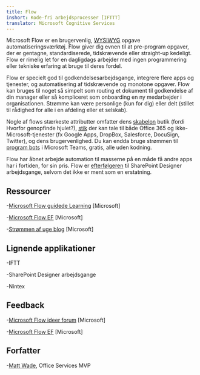 ```yaml
---
title: Flow
inshort: Kode-fri arbejdsprocesser [IFTTT]
translator: Microsoft Cognitive Services
---
```



Microsoft Flow er en brugervenlig, [WYSIWYG](https://en.wikipedia.org/wiki/WYSIWYG) opgave automatiseringsværktøj. Flow giver dig evnen til at pre-program opgaver, der er gentagne, standardiserede, tidskrævende eller straight-up kedeligt. Flow er rimelig let for en dagligdags arbejder med ingen programmering eller tekniske erfaring at bruge til deres fordel.

Flow er specielt god til godkendelsesarbejdsgange, integrere flere apps og tjenester, og automatisering af tidskrævende og monotone opgaver. Flow kan bruges til noget så simpelt som routing et dokument til godkendelse af din manager eller så kompliceret som onboarding en ny medarbejder i organisationen. Strømme kan være personlige (kun for dig) eller delt (stillet til rådighed for alle i en afdeling eller et selskab).

Nogle af flows stærkeste attributter omfatter dens [skabelon](https://flow.microsoft.com/en-us/templates/) butik (fordi Hvorfor genopfinde hjulet?), [stik](https://flow.microsoft.com/en-us/connectors/) der kan tale til både Office 365 og ikke-Microsoft-tjenester (fx Google Apps, DropBox, Salesforce, DocuSign, Twitter), og dens brugervenlighed. Du kan endda bruge strømmen til [program bots](https://blog.getbizzy.io/introducing-bizzy-templates-b191b38d2370) i Microsoft Teams, gratis, alle uden kodning.

Flow har åbnet arbejde automation til masserne på en måde få andre apps har i fortiden, for sin pris. Flow er [efterfølgeren](https://docs.microsoft.com/en-us/flow/frequently-asked-questions) til SharePoint Designer arbejdsgange, selvom det ikke er ment som en erstatning.

Ressourcer
---------

-[Microsoft Flow guidede Learning](https://docs.microsoft.com/en-us/flow/guided-learning/)
    \[Microsoft\]

-[Microsoft Flow EF](https://powerusers.microsoft.com/t5/Microsoft-Flow-Community/ct-p/FlowCommunity)
    \[Microsoft\]

-[Strømmen af uge blog](https://flow.microsoft.com/en-us/blog/category/flow-of-the-week/)
    \[Microsoft\]

Lignende applikationer
--------------------

-IFTT

-SharePoint Designer arbejdsgange

-Nintex

Feedback
--------------------

-[Microsoft Flow ideer forum](https://powerusers.microsoft.com/t5/Flow-Ideas/idb-p/FlowIdeas)
    \[Microsoft\]

-[Microsoft Flow EF](https://powerusers.microsoft.com/t5/Microsoft-Flow-Community/ct-p/FlowCommunity)
    \[Microsoft\]

Forfatter
---------

-[Matt Wade](https://www.linkedin.com/in/thatmattwade/), Office Services MVP


